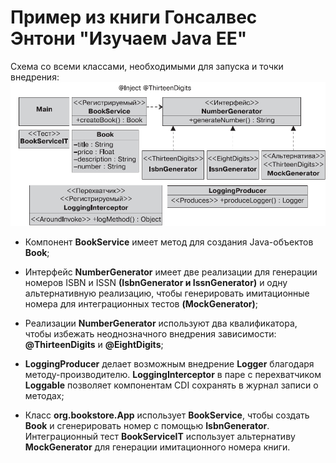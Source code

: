 Пример из книги Гонсалвес Энтони "Изучаем Java EE"
===
Схема со всеми классами, необходимыми для запуска и точки внедрения: 
![](https://github.com/AlyonaGil/bookstore-JavaEE/blob/master/src/main/jpg/img.png?raw=true)

* Компонент **BookService** имеет метод для создания Java-объектов 
  **Book**;

* Интерфейс **NumberGenerator** имеет две реализации для генерации 
  номеров ISBN и ISSN **(IsbnGenerator и IssnGenerator)** и одну 
  альтернативную реализацию, чтобы генерировать имитационные номера 
  для интеграционных тестов **(MockGenerator)**;
  
* Реализации **NumberGenerator** используют два квалификатора, 
  чтобы избежать неоднозначного внедрения зависимости: 
  **@ThirteenDigits** и **@EightDigits**;
  
* **LoggingProducer** делает возможным внедрение **Logger** 
  благодаря методу-производителю. **LoggingInterceptor** в паре с 
  перехватчиком **Loggable** позволяет компонентам CDI сохранять 
  в журнал записи о методах;
  
* Класс **org.bookstore.App** использует **BookService**, чтобы создать **Book** 
  и сгенерировать номер с помощью **IsbnGenerator**. Интеграционный 
  тест **BookServiceIT** использует альтернативу **MockGenerator** для 
  генерации имитационного номера книги.